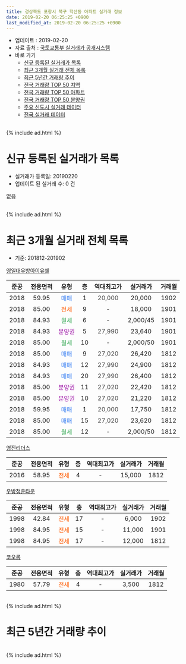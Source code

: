 ```yaml
---
title: 경상북도 포항시 북구 학산동 아파트 실거래 정보
date: 2019-02-20 06:25:25 +0900
last_modified_at: 2019-02-20 06:25:25 +0900
---
```


* 업데이트 : 2019-02-20
* 자료 출처 : [국토교통부 실거래가 공개시스템](http://rt.molit.go.kr)
* 바로 가기
    * [신규 등록된 실거래가 목록](#신규-등록된-실거래가-목록)
    * [최근 3개월 실거래 전체 목록](#최근-3개월-실거래-전체-목록)
    * [최근 5년간 거래량 추이](#최근-5년간-거래량-추이)
    * [전국 거래량 TOP 50 지역](https://inasie.github.io/apt-trade-info/최근-3개월-전국에서-가장-거래가-많이-발생한-지역)
    * [전국 거래량 TOP 50 아파트](https://inasie.github.io/apt-trade-info/최근-3개월-전국에서-가장-거래가-많이-발생한-아파트)
    * [전국 거래량 TOP 50 분양권](https://inasie.github.io/apt-trade-info/최근-3개월-전국에서-가장-거래가-많이-발생한-분양권)
    * [주요 신도시 실거래 데이터](https://inasie.github.io/apt-trade-info/주요-신도시)
    * [전국 실거래 데이터](https://inasie.github.io/apt-trade-info/전국)
<br>
{% include ad.html %}
<br>

# 신규 등록된 실거래가 목록
* 실거래가 등록일: 20190220
* 업데이트 된 실거래 수: 0 건

없음

<br>
{% include ad.html %}
<br>

# 최근 3개월 실거래 전체 목록
* 기준: 201812-201902


[영일대우방아이유쉘](https://search.naver.com/search.naver?query=%EA%B2%BD%EC%83%81%EB%B6%81%EB%8F%84+%ED%8F%AC%ED%95%AD%EC%8B%9C+%EB%B6%81%EA%B5%AC+%ED%95%99%EC%82%B0%EB%8F%99+%EC%98%81%EC%9D%BC%EB%8C%80%EC%9A%B0%EB%B0%A9%EC%95%84%EC%9D%B4%EC%9C%A0%EC%89%98)

|준공|전용면적|유형|층|역대최고가|실거래가|거래월|
|:---:|:---:|:---:|:---:|:---:|:---:|:---:|
|2018|59.95|<span style="color:#4285f3">매매</span>|1|<span style="color:#444444">20,000</span>|20,000|1902|
|2018|85.00|<span style="color:#ff5a00">전세</span>|9|<span style="color:#444444">-</span>|18,000|1901|
|2018|84.93|<span style="color:#34a853">월세</span>|6|<span style="color:#444444">-</span>|2,000/45|1901|
|2018|84.93|<span style="color:#9C11A5">분양권</span>|5|<span style="color:#444444">27,990</span>|23,640|1901|
|2018|85.00|<span style="color:#34a853">월세</span>|10|<span style="color:#444444">-</span>|2,000/50|1901|
|2018|85.00|<span style="color:#4285f3">매매</span>|9|<span style="color:#444444">27,020</span>|26,420|1812|
|2018|84.93|<span style="color:#4285f3">매매</span>|12|<span style="color:#444444">27,990</span>|24,900|1812|
|2018|84.93|<span style="color:#4285f3">매매</span>|20|<span style="color:#444444">27,990</span>|26,400|1812|
|2018|85.00|<span style="color:#9C11A5">분양권</span>|11|<span style="color:#444444">27,020</span>|22,420|1812|
|2018|85.00|<span style="color:#9C11A5">분양권</span>|10|<span style="color:#444444">27,020</span>|21,220|1812|
|2018|59.95|<span style="color:#4285f3">매매</span>|1|<span style="color:#444444">20,000</span>|17,750|1812|
|2018|85.00|<span style="color:#4285f3">매매</span>|15|<span style="color:#444444">27,020</span>|23,620|1812|
|2018|85.00|<span style="color:#34a853">월세</span>|12|<span style="color:#444444">-</span>|2,000/50|1812|

[영진리더스](https://search.naver.com/search.naver?query=%EA%B2%BD%EC%83%81%EB%B6%81%EB%8F%84+%ED%8F%AC%ED%95%AD%EC%8B%9C+%EB%B6%81%EA%B5%AC+%ED%95%99%EC%82%B0%EB%8F%99+%EC%98%81%EC%A7%84%EB%A6%AC%EB%8D%94%EC%8A%A4)

|준공|전용면적|유형|층|역대최고가|실거래가|거래월|
|:---:|:---:|:---:|:---:|:---:|:---:|:---:|
|2016|58.95|<span style="color:#ff5a00">전세</span>|4|<span style="color:#444444">-</span>|15,000|1812|

[우방청운타운](https://search.naver.com/search.naver?query=%EA%B2%BD%EC%83%81%EB%B6%81%EB%8F%84+%ED%8F%AC%ED%95%AD%EC%8B%9C+%EB%B6%81%EA%B5%AC+%ED%95%99%EC%82%B0%EB%8F%99+%EC%9A%B0%EB%B0%A9%EC%B2%AD%EC%9A%B4%ED%83%80%EC%9A%B4)

|준공|전용면적|유형|층|역대최고가|실거래가|거래월|
|:---:|:---:|:---:|:---:|:---:|:---:|:---:|
|1998|42.84|<span style="color:#ff5a00">전세</span>|17|<span style="color:#444444">-</span>|6,000|1902|
|1998|84.95|<span style="color:#ff5a00">전세</span>|15|<span style="color:#444444">-</span>|11,000|1901|
|1998|84.95|<span style="color:#ff5a00">전세</span>|17|<span style="color:#444444">-</span>|12,000|1812|

[코오롱](https://search.naver.com/search.naver?query=%EA%B2%BD%EC%83%81%EB%B6%81%EB%8F%84+%ED%8F%AC%ED%95%AD%EC%8B%9C+%EB%B6%81%EA%B5%AC+%ED%95%99%EC%82%B0%EB%8F%99+%EC%BD%94%EC%98%A4%EB%A1%B1)

|준공|전용면적|유형|층|역대최고가|실거래가|거래월|
|:---:|:---:|:---:|:---:|:---:|:---:|:---:|
|1980|57.79|<span style="color:#ff5a00">전세</span>|4|<span style="color:#444444">-</span>|3,500|1812|


<br>
{% include ad.html %}
<br>

# 최근 5년간 거래량 추이


<div style="width:100%;">
    <canvas id="deal_progress" height="200"></canvas>
</div>

<script>
new Chart(document.getElementById("deal_progress"), {
    type: 'line',
    data: {
        labels: ['201402','201403','201404','201405','201406','201407','201408','201409','201410','201411','201412','201501','201502','201503','201504','201505','201506','201507','201508','201509','201510','201511','201512','201601','201602','201603','201604','201605','201606','201607','201608','201609','201610','201611','201612','201701','201702','201703','201704','201705','201706','201707','201708','201709','201710','201711','201712','201801','201802','201803','201804','201805','201806','201807','201808','201809','201810','201811','201812','201901','201902'],
        datasets: [{
            label: '매매',
            pointRadius: 1,
            data: [6, 3, 6, 5, 0, 6, 8, 9, 2, 2, 3, 4, 5, 10, 6, 10, 10, 2, 3, 2, 4, 0, 0, 1, 2, 4, 2, 0, 4, 2, 4, 2, 3, 3, 4, 4, 2, 5, 1, 4, 7, 6, 5, 4, 5, 1, 1, 23, 14, 16, 9, 7, 8, 7, 3, 2, 2, 0, 7, 1, 1],
            borderColor: "rgba(255, 201, 14, 1)",
            backgroundColor: "rgba(255, 201, 14, 0.5)",
            fill: false,
            lineTension: 0
        },{
            label: '전월세',
            pointRadius: 1,
            data: [1, 2, 5, 3, 3, 3, 2, 0, 1, 1, 1, 0, 1, 3, 1, 3, 6, 1, 2, 0, 2, 1, 2, 3, 0, 1, 0, 2, 0, 2, 3, 2, 1, 3, 3, 1, 5, 2, 0, 1, 3, 2, 2, 5, 5, 1, 0, 34, 23, 24, 11, 13, 10, 8, 3, 3, 4, 0, 4, 4, 1],
            borderColor: "rgba(0, 141, 185, 1)",
            backgroundColor: "rgba(0, 141, 185, 0.5)",
            fill: false,
            lineTension: 0
        }
        ]
    },
    options: {
        responsive: true,
        title: {
            display: false
        },
        tooltips: {
            mode: 'index',
            intersect: false
        },
        hover: {
            mode: 'nearest',
            intersect: true
        },
        scales: {
            xAxes: [{
                display: true,
                scaleLabel: {
                    display: true,
                    labelString: '년/월'
                }
            }],
            yAxes: [{
                display: true,
                ticks: {
                    suggestedMin: 0,
                },
                scaleLabel: {
                    display: true,
                    labelString: '실거래 수'
                }
            }]
        }
    }
});

</script>


<br>
{% include ad.html %}
<br>

